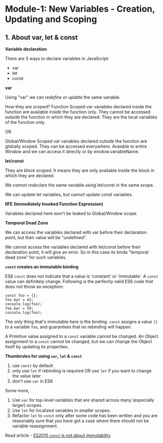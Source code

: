 # Module-1: New Variables - Creation, Updating and Scoping

## 1. About var, let & const

**Variable declaration**

There are 3 ways to declare variables in JavaScript:
- var
- let
- const

**var**

Using "var" we can *redefine or update* the same variable.

How they are scoped?
Function Scoped
var variables declared inside the function are available inside the function only.
They cannot be accessed outside the function in which they are declared.
They are the local variables of the function only.

OR

Global/Window Scoped
var variables declared outside the function are globally scoped.
They can be accessed everywhere.
Avaiable to entire Window and we can access it directly or by window.variableName.

**let/const**

They are *block* scoped.
It means they are only available inside the block in which they are declared.

We *cannot redeclare* the same variable using let/const in the same scope.

We can update let variables, but cannot update const variables.

**IIFE (Immediately Invoked Function Expression)**

Variables declared here won't be leaked to Global/Window scope.

**Temporal Dead Zone**

We can access the variables declared with var before their declaration point, but their value will be "undefined".

We cannot access the variables declared with let/const before their declaration point, it will give an error.
So in this case its kinda "temporal dead zone" for such variables.

**`const` creates an immutable binding**

ES6 `const` does not indicate that a value is 'constant' or 'immutable'.
A `const` value can definitely change.
Following is the perfectly valid ES6 code that does not throw an exception:

```
const foo = {};
foo.bar = 42;
console.log(foo);
foo.bar = 50;
console.log(foo);
```

The only thing that's immutable here is the binding.
`const` assigns a value `{}` to a variable `foo`, and guarantees that no rebinding will happen.

A Primitive value assigned to a `const` variable cannot be changed.
An Object assignment to a `const` cannot be changed, but we can change the Object itself by updating its properties.

**Thumbrules for using `var`, `let` & `const`**

1. use `const` by default
2. only use `let` if rebinding is required OR use `let` if you want to change the value later
3. don't use `var` in ES6

Some more,
1. Use `var` for top-level variables that are shared across many (especially larger) scopes.
2. Use `let` for localized variables in smaller scopes.
3. Refactor `let` to `const` only after some code has been written and you are reasonably sure that you have got a case where there should not be variable reassignment.

Read article - [ES2015 `const` is not about immutability](https://mathiasbynens.be/notes/es6-const)
